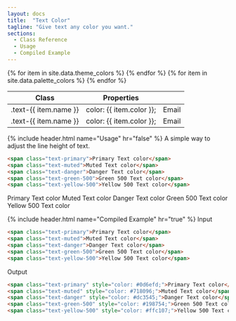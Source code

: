 ```yaml
---
layout: docs
title:  "Text Color"
tagline: "Give text any color you want."
sections:
  - Class Reference
  - Usage
  - Compiled Example
---
```

<a class="anchor" name="class-reference"></a>
<div class="table-utilities">
  <table class="table">
    <thead>
      <tr>
        <th>Class</th>
        <th>Properties</th>
        <th></th>
      </tr>
    </thead>
    <tbody>
      {% for item in site.data.theme_colors %}
        <tr><td class="class">.text-{{ item.name }}</td><td class="css">color: {{ item.color }};</td><td style="color: {{ item.color  }};">Email</td></tr>
      {% endfor %}
      {% for item in site.data.palette_colors %}
        <tr><td class="class">.text-{{ item.name }}</td><td class="css">color: {{ item.color }};</td><td style="color: {{ item.color  }};">Email</td></tr>
      {% endfor %}
    </tbody>
  </table>
</div>

{% include header.html name="Usage" hr="false" %}
A simple way to adjust the line height of text.
```html
<span class="text-primary">Primary Text color</span>
<span class="text-muted">Muted Text color</span>
<span class="text-danger">Danger Text color</span>
<span class="text-green-500">Green 500 Text color</span>
<span class="text-yellow-500">Yellow 500 Text color</span>
```

<span class="text-primary">Primary Text color</span>
<span class="text-muted">Muted Text color</span>
<span class="text-danger">Danger Text color</span>
<span class="text-success">Green 500 Text color</span>
<span class="text-warning">Yellow 500 Text color</span>

{% include header.html name="Compiled Example" hr="true" %}
<span class="badge rounded-pill badge-input">Input</span>
```html
<span class="text-primary">Primary Text color</span>
<span class="text-muted">Muted Text color</span>
<span class="text-danger">Danger Text color</span>
<span class="text-green-500">Green 500 Text color</span>
<span class="text-yellow-500">Yellow 500 Text color</span>
```

<span class="badge rounded-pill badge-output">Output</span>
```html
<span class="text-primary" style="color: #0d6efd;">Primary Text color</span>
<span class="text-muted" style="color: #718096;">Muted Text color</span>
<span class="text-danger" style="color: #dc3545;">Danger Text color</span>
<span class="text-green-500" style="color: #198754;">Green 500 Text color</span>
<span class="text-yellow-500" style="color: #ffc107;">Yellow 500 Text color</span>
```
